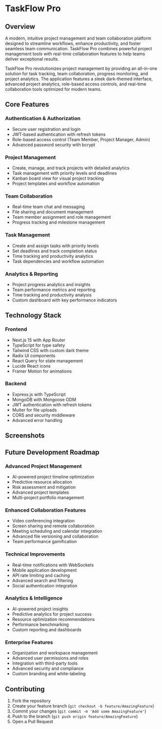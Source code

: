 # TaskFlow Pro

## Overview

A modern, intuitive project management and team collaboration platform designed to streamline workflows, enhance productivity, and foster seamless team communication. TaskFlow Pro combines powerful project management tools with real-time collaboration features to help teams deliver exceptional results.

TaskFlow Pro revolutionizes project management by providing an all-in-one solution for task tracking, team collaboration, progress monitoring, and project analytics. The application features a sleek dark-themed interface, advanced project analytics, role-based access controls, and real-time collaboration tools optimized for modern teams.

## Core Features

### Authentication & Authorization
- Secure user registration and login
- JWT-based authentication with refresh tokens
- Role-based access control (Team Member, Project Manager, Admin)
- Advanced password security with bcrypt

### Project Management
- Create, manage, and track projects with detailed analytics
- Task management with priority levels and deadlines
- Kanban board view for visual project tracking
- Project templates and workflow automation

### Team Collaboration
- Real-time team chat and messaging
- File sharing and document management
- Team member assignment and role management
- Progress tracking and milestone management

### Task Management
- Create and assign tasks with priority levels
- Set deadlines and track completion status
- Time tracking and productivity analytics
- Task dependencies and workflow automation

### Analytics & Reporting
- Project progress analytics and insights
- Team performance metrics and reporting
- Time tracking and productivity analysis
- Custom dashboard with key performance indicators

## Technology Stack

### Frontend
- Next.js 15 with App Router
- TypeScript for type safety
- Tailwind CSS with custom dark theme
- Radix UI components
- React Query for state management
- Lucide React icons
- Framer Motion for animations

### Backend
- Express.js with TypeScript
- MongoDB with Mongoose ODM
- JWT authentication with refresh tokens
- Multer for file uploads
- CORS and security middleware
- Advanced error handling

## Screenshots


## Future Development Roadmap

### Advanced Project Management
- AI-powered project timeline optimization
- Predictive resource allocation
- Risk assessment and mitigation
- Advanced project templates
- Multi-project portfolio management

### Enhanced Collaboration Features
- Video conferencing integration
- Screen sharing and remote collaboration
- Meeting scheduling and calendar integration
- Advanced file versioning and collaboration
- Team performance gamification

### Technical Improvements
- Real-time notifications with WebSockets
- Mobile application development
- API rate limiting and caching
- Advanced search and filtering
- Social authentication integration

### Analytics & Intelligence
- AI-powered project insights
- Predictive analytics for project success
- Resource optimization recommendations
- Performance benchmarking
- Custom reporting and dashboards

### Enterprise Features
- Organization and workspace management
- Advanced user permissions and roles
- Integration with third-party tools
- Advanced security and compliance
- Custom branding and white-labeling

## Contributing

1. Fork the repository
2. Create your feature branch (`git checkout -b feature/AmazingFeature`)
3. Commit your changes (`git commit -m 'Add some AmazingFeature'`)
4. Push to the branch (`git push origin feature/AmazingFeature`)
5. Open a Pull Request

